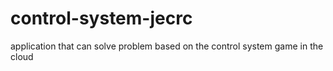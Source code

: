 # control-system-jecrc
application that can solve problem based on the control system game in the cloud
